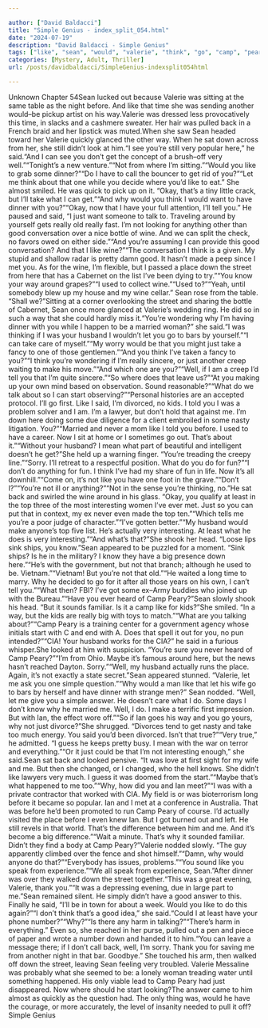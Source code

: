 ```yaml
---

author: ["David Baldacci"]
title: "Simple Genius - index_split_054.html"
date: "2024-07-19"
description: "David Baldacci - Simple Genius"
tags: ["like", "sean", "would", "valerie", "think", "go", "camp", "peary", "way", "get", "dinner", "let", "one", "said", "good", "wine", "husband", "well", "ian", "back", "take", "tell", "around", "really", "street"]
categories: [Mystery, Adult, Thriller]
url: /posts/davidbaldacci/SimpleGenius-indexsplit054html

---
```



Unknown
Chapter 54Sean lucked out because Valerie was sitting at the same table as the night before. And like that time she was sending another would–be pickup artist on his way.Valerie was dressed less provocatively this time, in slacks and a cashmere sweater. Her hair was pulled back in a French braid and her lipstick was muted.When she saw Sean headed toward her Valerie quickly glanced the other way. When he sat down across from her, she still didn’t look at him.“I see you’re still very popular here,” he said.“And I can see you don’t get the concept of a brush–off very well.”“Tonight’s a new venture.”“Not from where I’m sitting.”“Would you like to grab some dinner?”“Do I have to call the bouncer to get rid of you?”“Let me think about that one while you decide where you’d like to eat.” She almost smiled. He was quick to pick up on it. “Okay, that’s a tiny little crack, but I’ll take what I can get.”“And why would you think I would want to have dinner with you?”“Okay, now that I have your full attention, I’ll tell you.” He paused and said, “I just want someone to talk to. Traveling around by yourself gets really old really fast. I’m not looking for anything other than good conversation over a nice bottle of wine. And we can split the check, no favors owed on either side.”“And you’re assuming I can provide this good conversation? And that I like wine?”“The conversation I think is a given. My stupid and shallow radar is pretty damn good. It hasn’t made a peep since I met you. As for the wine, I’m flexible, but I passed a place down the street from here that has a Cabernet on the list I’ve been dying to try.”“You know your way around grapes?”“I used to collect wine.”“Used to?”“Yeah, until somebody blew up my house and my wine cellar.” Sean rose from the table. “Shall we?”Sitting at a corner overlooking the street and sharing the bottle of Cabernet, Sean once more glanced at Valerie’s wedding ring. He did so in such a way that she could hardly miss it.“You’re wondering why I’m having dinner with you while I happen to be a married woman?” she said.“I was thinking if I was your husband I wouldn’t let you go to bars by yourself.”“I can take care of myself.”“My worry would be that you might just take a fancy to one of those gentlemen.”“And you think I’ve taken a fancy to you?”“I think you’re wondering if I’m really sincere, or just another creep waiting to make his move.”“And which one are you?”“Well, if I am a creep I’d tell you that I’m quite sincere.”“So where does that leave us?”“At you making up your own mind based on observation. Sound reasonable?”“What do we talk about so I can start observing?”“Personal histories are an accepted protocol. I’ll go first. Like I said, I’m divorced, no kids. I told you I was a problem solver and I am. I’m a lawyer, but don’t hold that against me. I’m down here doing some due diligence for a client embroiled in some nasty litigation. You?”“Married and never a mom like I told you before. I used to have a career. Now I sit at home or I sometimes go out. That’s about it.”“Without your husband? I mean what part of beautiful and intelligent doesn’t he get?”She held up a warning finger. “You’re treading the creepy line.”“Sorry. I’ll retreat to a respectful position. What do you do for fun?”“I don’t do anything for fun. I think I’ve had my share of fun in life. Now it’s all downhill.”“Come on, it’s not like you have one foot in the grave.”“Don’t I?”“You’re not ill or anything?”“Not in the sense you’re thinking, no.”He sat back and swirled the wine around in his glass. “Okay, you qualify at least in the top three of the most interesting women I’ve ever met. Just so you can put that in context, my ex never even made the top ten.”“Which tells me you’re a poor judge of character.”“I’ve gotten better.”“My husband would make anyone’s top five list. He’s actually very interesting. At least what he does is very interesting.”“And what’s that?”She shook her head. “Loose lips sink ships, you know.”Sean appeared to be puzzled for a moment. “Sink ships? Is he in the military? I know they have a big presence down here.”“He’s with the government, but not that branch; although he used to be. Vietnam.”“Vietnam! But you’re not that old.”“He waited a long time to marry. Why he decided to go for it after all those years on his own, I can’t tell you.”“What then? FBI? I’ve got some ex–Army buddies who joined up with the Bureau.”“Have you ever heard of Camp Peary?”Sean slowly shook his head. “But it sounds familiar. Is it a camp like for kids?”She smiled. “In a way, but the kids are really big with toys to match.”“What are you talking about?”“Camp Peary is a training center for a government agency whose initials start with C and end with A. Does that spell it out for you, no pun intended?”“CIA! Your husband works for the CIA?” he said in a furious whisper.She looked at him with suspicion. “You’re sure you never heard of Camp Peary?”“I’m from Ohio. Maybe it’s famous around here, but the news hasn’t reached Dayton. Sorry.”“Well, my husband actually runs the place. Again, it’s not exactly a state secret.”Sean appeared stunned. “Valerie, let me ask you one simple question.”“Why would a man like that let his wife go to bars by herself and have dinner with strange men?” Sean nodded. “Well, let me give you a simple answer. He doesn’t care what I do. Some days I don’t know why he married me. Well, I do. I make a terrific first impression. But with Ian, the effect wore off.”“So if Ian goes his way and you go yours, why not just divorce?”She shrugged. “Divorces tend to get nasty and take too much energy. You said you’d been divorced. Isn’t that true?”“Very true,” he admitted. “I guess he keeps pretty busy. I mean with the war on terror and everything.”“Or it just could be that I’m not interesting enough,” she said.Sean sat back and looked pensive. “It was love at first sight for my wife and me. But then she changed, or I changed, who the hell knows. She didn’t like lawyers very much. I guess it was doomed from the start.”“Maybe that’s what happened to me too.”“Why, how did you and Ian meet?”“I was with a private contractor that worked with CIA. My field is or was bioterrorism long before it became so popular. Ian and I met at a conference in Australia. That was before he’d been promoted to run Camp Peary of course. I’d actually visited the place before I even knew Ian. But I got burned out and left. He still revels in that world. That’s the difference between him and me. And it’s become a big difference.”“Wait a minute. That’s why it sounded familiar. Didn’t they find a body at Camp Peary?”Valerie nodded slowly. “The guy apparently climbed over the fence and shot himself.”“Damn, why would anyone do that?”“Everybody has issues, problems.”“You sound like you speak from experience.”“We all speak from experience, Sean.”After dinner was over they walked down the street together.“This was a great evening, Valerie, thank you.”“It was a depressing evening, due in large part to me.”Sean remained silent. He simply didn’t have a good answer to this. Finally he said, “I’ll be in town for about a week. Would you like to do this again?”“I don’t think that’s a good idea,” she said.“Could I at least have your phone number?”“Why?”“Is there any harm in talking?”“There’s harm in everything.” Even so, she reached in her purse, pulled out a pen and piece of paper and wrote a number down and handed it to him.“You can leave a message there; if I don’t call back, well, I’m sorry. Thank you for saving me from another night in that bar. Goodbye.” She touched his arm, then walked off down the street, leaving Sean feeling very troubled. Valerie Messaline was probably what she seemed to be: a lonely woman treading water until something happened. His only viable lead to Camp Peary had just disappeared. Now where should he start looking?The answer came to him almost as quickly as the question had. The only thing was, would he have the courage, or more accurately, the level of insanity needed to pull it off?Simple Genius
